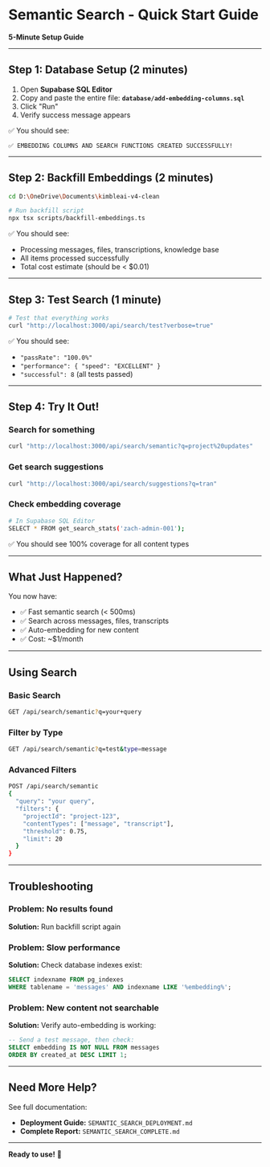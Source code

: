 # Semantic Search - Quick Start Guide

**5-Minute Setup Guide**

---

## Step 1: Database Setup (2 minutes)

1. Open **Supabase SQL Editor**
2. Copy and paste the entire file: **`database/add-embedding-columns.sql`**
3. Click "Run"
4. Verify success message appears

✅ You should see:
```
✅ EMBEDDING COLUMNS AND SEARCH FUNCTIONS CREATED SUCCESSFULLY!
```

---

## Step 2: Backfill Embeddings (2 minutes)

```bash
cd D:\OneDrive\Documents\kimbleai-v4-clean

# Run backfill script
npx tsx scripts/backfill-embeddings.ts
```

✅ You should see:
- Processing messages, files, transcriptions, knowledge base
- All items processed successfully
- Total cost estimate (should be < $0.01)

---

## Step 3: Test Search (1 minute)

```bash
# Test that everything works
curl "http://localhost:3000/api/search/test?verbose=true"
```

✅ You should see:
- `"passRate": "100.0%"`
- `"performance": { "speed": "EXCELLENT" }`
- `"successful": 8` (all tests passed)

---

## Step 4: Try It Out!

### Search for something
```bash
curl "http://localhost:3000/api/search/semantic?q=project%20updates"
```

### Get search suggestions
```bash
curl "http://localhost:3000/api/search/suggestions?q=tran"
```

### Check embedding coverage
```bash
# In Supabase SQL Editor
SELECT * FROM get_search_stats('zach-admin-001');
```

✅ You should see 100% coverage for all content types

---

## What Just Happened?

You now have:
- ✅ Fast semantic search (< 500ms)
- ✅ Search across messages, files, transcripts
- ✅ Auto-embedding for new content
- ✅ Cost: ~$1/month

---

## Using Search

### Basic Search
```bash
GET /api/search/semantic?q=your+query
```

### Filter by Type
```bash
GET /api/search/semantic?q=test&type=message
```

### Advanced Filters
```bash
POST /api/search/semantic
{
  "query": "your query",
  "filters": {
    "projectId": "project-123",
    "contentTypes": ["message", "transcript"],
    "threshold": 0.75,
    "limit": 20
  }
}
```

---

## Troubleshooting

### Problem: No results found
**Solution:** Run backfill script again

### Problem: Slow performance
**Solution:** Check database indexes exist:
```sql
SELECT indexname FROM pg_indexes
WHERE tablename = 'messages' AND indexname LIKE '%embedding%';
```

### Problem: New content not searchable
**Solution:** Verify auto-embedding is working:
```sql
-- Send a test message, then check:
SELECT embedding IS NOT NULL FROM messages
ORDER BY created_at DESC LIMIT 1;
```

---

## Need More Help?

See full documentation:
- **Deployment Guide:** `SEMANTIC_SEARCH_DEPLOYMENT.md`
- **Complete Report:** `SEMANTIC_SEARCH_COMPLETE.md`

---

**Ready to use!** 🚀
